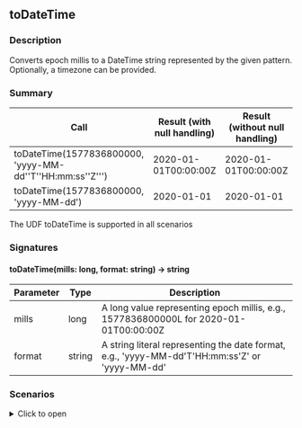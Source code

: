 <!--
  ~ Licensed to the Apache Software Foundation (ASF) under one
  ~ or more contributor license agreements.  See the NOTICE file
  ~ distributed with this work for additional information
  ~ regarding copyright ownership.  The ASF licenses this file
  ~ to you under the Apache License, Version 2.0 (the
  ~ "License"); you may not use this file except in compliance
  ~ with the License.  You may obtain a copy of the License at
  ~
  ~   http://www.apache.org/licenses/LICENSE-2.0
  ~
  ~ Unless required by applicable law or agreed to in writing,
  ~ software distributed under the License is distributed on an
  ~ "AS IS" BASIS, WITHOUT WARRANTIES OR CONDITIONS OF ANY
  ~ KIND, either express or implied.  See the License for the
  ~ specific language governing permissions and limitations
  ~ under the License.
  -->

## toDateTime

### Description

Converts epoch millis to a DateTime string represented by the given pattern. Optionally, a timezone can be provided.
### Summary

|Call | Result (with null handling) | Result (without null handling)
|-----|-----------------------------|------------------------------|
| toDateTime(1577836800000, 'yyyy-MM-dd''T''HH:mm:ss''Z''') | 2020-01-01T00:00:00Z | 2020-01-01T00:00:00Z |
| toDateTime(1577836800000, 'yyyy-MM-dd') | 2020-01-01 | 2020-01-01 |

The UDF toDateTime is supported in all scenarios

### Signatures

#### toDateTime(mills: long, format: string) -> string

| Parameter | Type | Description |
|-----------|------|-------------|
| mills | long | A long value representing epoch millis, e.g., 1577836800000L for 2020-01-01T00:00:00Z |
| format | string | A string literal representing the date format, e.g., 'yyyy-MM-dd'T'HH:mm:ss'Z' or 'yyyy-MM-dd' |
### Scenarios

<details>

<summary>Click to open</summary>

#### Ingestion time transformer


| Signature | Call | Expected result | Actual result | Comparison or Error |
|-----------|------|-----------------|---------------|---------------------|
| (mills: long, format: string) -> string |toDateTime(1577836800000, 'yyyy-MM-dd''T''HH:mm:ss''Z''') |2020-01-01T00:00:00Z |2020-01-01T00:00:00Z |EQUAL |
| (mills: long, format: string) -> string |toDateTime(1577836800000, 'yyyy-MM-dd') |2020-01-01 |2020-01-01 |EQUAL |

#### MSE intermediate stage (with null handling)


| Signature | Call | Expected result | Actual result | Comparison or Error |
|-----------|------|-----------------|---------------|---------------------|
| (mills: long, format: string) -> string |toDateTime(1577836800000, 'yyyy-MM-dd') |2020-01-01 |2020-01-01 |EQUAL |
| (mills: long, format: string) -> string |toDateTime(1577836800000, 'yyyy-MM-dd''T''HH:mm:ss''Z''') |2020-01-01T00:00:00Z |2020-01-01T00:00:00Z |EQUAL |

#### MSE intermediate stage (without null handling)


| Signature | Call | Expected result | Actual result | Comparison or Error |
|-----------|------|-----------------|---------------|---------------------|
| (mills: long, format: string) -> string |toDateTime(1577836800000, 'yyyy-MM-dd') |2020-01-01 |2020-01-01 |EQUAL |
| (mills: long, format: string) -> string |toDateTime(1577836800000, 'yyyy-MM-dd''T''HH:mm:ss''Z''') |2020-01-01T00:00:00Z |2020-01-01T00:00:00Z |EQUAL |

#### SSE predicate (with null handling)


| Signature | Call | Expected result | Actual result | Comparison or Error |
|-----------|------|-----------------|---------------|---------------------|
| (mills: long, format: string) -> string |toDateTime(1577836800000, 'yyyy-MM-dd''T''HH:mm:ss''Z''') |true |true |EQUAL |
| (mills: long, format: string) -> string |toDateTime(1577836800000, 'yyyy-MM-dd') |true |true |EQUAL |

#### SSE predicate (without null handling)


| Signature | Call | Expected result | Actual result | Comparison or Error |
|-----------|------|-----------------|---------------|---------------------|
| (mills: long, format: string) -> string |toDateTime(1577836800000, 'yyyy-MM-dd''T''HH:mm:ss''Z''') |true |true |EQUAL |
| (mills: long, format: string) -> string |toDateTime(1577836800000, 'yyyy-MM-dd') |true |true |EQUAL |

#### SSE projection (with null handling)


| Signature | Call | Expected result | Actual result | Comparison or Error |
|-----------|------|-----------------|---------------|---------------------|
| (mills: long, format: string) -> string |toDateTime(1577836800000, 'yyyy-MM-dd') |2020-01-01 |2020-01-01 |EQUAL |
| (mills: long, format: string) -> string |toDateTime(1577836800000, 'yyyy-MM-dd''T''HH:mm:ss''Z''') |2020-01-01T00:00:00Z |2020-01-01T00:00:00Z |EQUAL |

#### SSE projection (without null handling)


| Signature | Call | Expected result | Actual result | Comparison or Error |
|-----------|------|-----------------|---------------|---------------------|
| (mills: long, format: string) -> string |toDateTime(1577836800000, 'yyyy-MM-dd') |2020-01-01 |2020-01-01 |EQUAL |
| (mills: long, format: string) -> string |toDateTime(1577836800000, 'yyyy-MM-dd''T''HH:mm:ss''Z''') |2020-01-01T00:00:00Z |2020-01-01T00:00:00Z |EQUAL |


</details>

